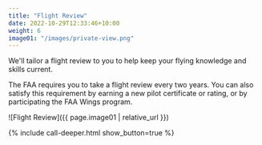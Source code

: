 ```yaml
---
title: "Flight Review"
date: 2022-10-29T12:33:46+10:00
weight: 6
image01: "/images/private-view.png"
---
```


We'll tailor a flight review to you to help keep your flying knowledge and skills current.

The FAA requires you to take a flight review every two years.  You can also satisfy this requirement by earning a new pilot certificate or rating, or by participating the FAA Wings program.

![Flight Review]({{ page.image01 | relative_url }})

<div class="container">
    <div class="row justify-content-start">
      <div class="col-12 order-2 order-md-1">
          {% include call-deeper.html show_button=true %}
      </div>
    </div>
</div>

